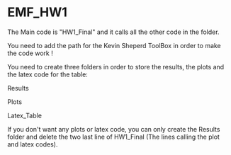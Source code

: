 # EMF_HW1
The Main code is "HW1_Final" and it calls all the other code in the folder.

You need to add the path for the Kevin Sheperd ToolBox in order to make the code work !

You need to create three folders in order to store the results, the plots and the latex code for the table: 

Results 

Plots

Latex_Table 

If you don't want any plots or latex code, you can only create the Results folder and delete the two last line of HW1_Final (The lines calling the plot and latex codes).
